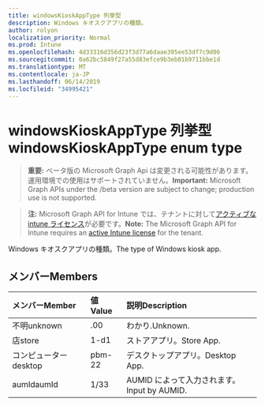 ```yaml
---
title: windowsKioskAppType 列挙型
description: Windows キオスクアプリの種類。
author: rolyon
localization_priority: Normal
ms.prod: Intune
ms.openlocfilehash: 4d33316d356d23f3d77a6daae395ee53df7c9d06
ms.sourcegitcommit: 0a62bc5849f27a55d83efce9b3eb01b9711bbe1d
ms.translationtype: MT
ms.contentlocale: ja-JP
ms.lasthandoff: 06/14/2019
ms.locfileid: "34995421"
---
```

# <a name="windowskioskapptype-enum-type"></a><span data-ttu-id="669ea-103">windowsKioskAppType 列挙型</span><span class="sxs-lookup"><span data-stu-id="669ea-103">windowsKioskAppType enum type</span></span>

> <span data-ttu-id="669ea-104">**重要:** ベータ版の Microsoft Graph Api は変更される可能性があります。運用環境での使用はサポートされていません。</span><span class="sxs-lookup"><span data-stu-id="669ea-104">**Important:** Microsoft Graph APIs under the /beta version are subject to change; production use is not supported.</span></span>

> <span data-ttu-id="669ea-105">**注:** Microsoft Graph API for Intune では、テナントに対して[アクティブな intune ライセンス](https://go.microsoft.com/fwlink/?linkid=839381)が必要です。</span><span class="sxs-lookup"><span data-stu-id="669ea-105">**Note:** The Microsoft Graph API for Intune requires an [active Intune license](https://go.microsoft.com/fwlink/?linkid=839381) for the tenant.</span></span>

<span data-ttu-id="669ea-106">Windows キオスクアプリの種類。</span><span class="sxs-lookup"><span data-stu-id="669ea-106">The type of Windows kiosk app.</span></span>

## <a name="members"></a><span data-ttu-id="669ea-107">メンバー</span><span class="sxs-lookup"><span data-stu-id="669ea-107">Members</span></span>
|<span data-ttu-id="669ea-108">メンバー</span><span class="sxs-lookup"><span data-stu-id="669ea-108">Member</span></span>|<span data-ttu-id="669ea-109">値</span><span class="sxs-lookup"><span data-stu-id="669ea-109">Value</span></span>|<span data-ttu-id="669ea-110">説明</span><span class="sxs-lookup"><span data-stu-id="669ea-110">Description</span></span>|
|:---|:---|:---|
|<span data-ttu-id="669ea-111">不明</span><span class="sxs-lookup"><span data-stu-id="669ea-111">unknown</span></span>|<span data-ttu-id="669ea-112">.0</span><span class="sxs-lookup"><span data-stu-id="669ea-112">0</span></span>|<span data-ttu-id="669ea-113">わかり.</span><span class="sxs-lookup"><span data-stu-id="669ea-113">Unknown.</span></span>|
|<span data-ttu-id="669ea-114">店</span><span class="sxs-lookup"><span data-stu-id="669ea-114">store</span></span>|<span data-ttu-id="669ea-115">1-d</span><span class="sxs-lookup"><span data-stu-id="669ea-115">1</span></span>|<span data-ttu-id="669ea-116">ストアアプリ。</span><span class="sxs-lookup"><span data-stu-id="669ea-116">Store App.</span></span>|
|<span data-ttu-id="669ea-117">コンピューター</span><span class="sxs-lookup"><span data-stu-id="669ea-117">desktop</span></span>|<span data-ttu-id="669ea-118">pbm-2</span><span class="sxs-lookup"><span data-stu-id="669ea-118">2</span></span>|<span data-ttu-id="669ea-119">デスクトップアプリ。</span><span class="sxs-lookup"><span data-stu-id="669ea-119">Desktop App.</span></span>|
|<span data-ttu-id="669ea-120">aumId</span><span class="sxs-lookup"><span data-stu-id="669ea-120">aumId</span></span>|<span data-ttu-id="669ea-121">1/3</span><span class="sxs-lookup"><span data-stu-id="669ea-121">3</span></span>|<span data-ttu-id="669ea-122">AUMID によって入力されます。</span><span class="sxs-lookup"><span data-stu-id="669ea-122">Input by AUMID.</span></span>|





